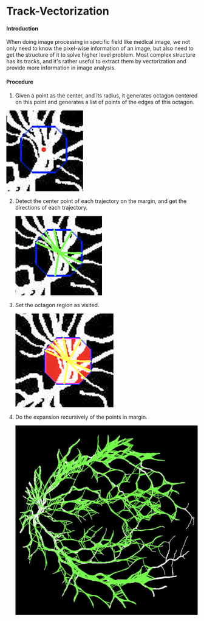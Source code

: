 # Track-Vectorization

#### Introduction

When doing image processing in specific field like medical image, we not only need to know the pixel-wise information of an image, but also need to get the structure of it to solve higher level problem. Most complex structure has its tracks, and it's rather useful to extract them by vectorization and provide more information in image analysis.

#### Procedure

1. Given a point as the center, and its radius, it generates octagon centered on this point and generates a list of points of the edges of this octagon.

![1_1](https://github.com/RiverLeeGitHub/Track-Vectorization/blob/master/Explaination/1_1.png)

2. Detect the center point of each trajectory on the margin, and get the directions of each trajectory.

   ![image-20200213002059795](https://github.com/RiverLeeGitHub/Track-Vectorization/blob/master/Explaination/2_1.png)

3. Set the octagon region as visited.

   ![image-20200213003515476](https://github.com/RiverLeeGitHub/Track-Vectorization/blob/master/Explaination/3_1.png)

4. Do the expansion recursively of the points in margin.

   ![image-20200213010622841](https://github.com/RiverLeeGitHub/Track-Vectorization/blob/master/Explaination/result.png)



